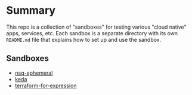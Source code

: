 # Summary

This repo is a collection of "sandboxes" for testing various "cloud native" apps, services, etc. Each sandbox is a separate directory with its own `README.md` file that explains how to set up and use the sandbox.

## Sandboxes

- [nsq-ephemeral](nsq-ephemeral/README.md)
- [keda](keda/README.md)
- [terraform-for-expression](terraform-for-expression/README.md)
